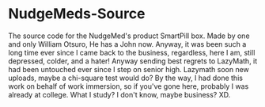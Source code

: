# NudgeMeds-Source
The source code for the NudgeMed's product SmartPill box. Made by one and only William Otsuro, He has a John now. Anyway, it was been such a long time ever since I came back to the business, regardless, here I am, still depressed, colder, and a hater! Anyway sending best regrets to LazyMath, it had been untouched ever since I step on senior high. Lazymath soon new uploads, maybe a chi-square test would do? By the way, I had done this work on behalf of work immersion, so if you've gone here, probably I was already at college. What I study? I don't know, maybe business? XD.

